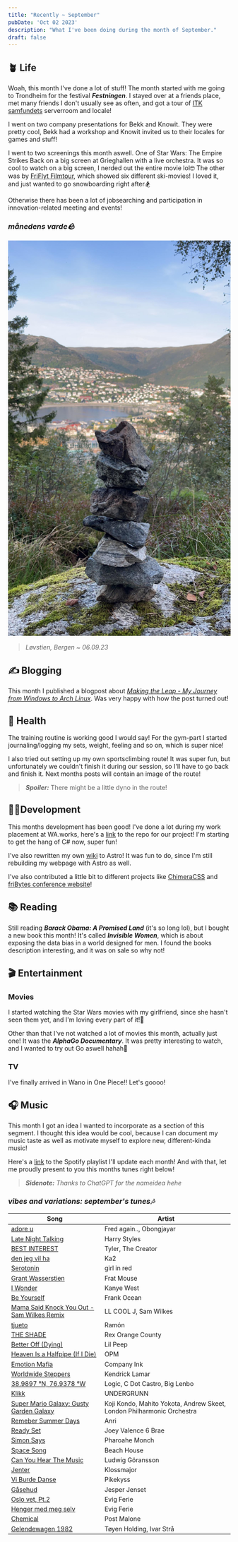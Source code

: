 ```yaml
---
title: "Recently ~ September"
pubDate: 'Oct 02 2023'
description: "What I've been doing during the month of September."
draft: false
---
```

## 🪴 Life

Woah, this month I've done a lot of stuff! The month started with me going to Trondheim for the festival ***Festningen***. I stayed over at a friends place, met many friends I don't usually see as often, and got a tour of  [ITK samfundets](https://itk.samfundet.no/) serverroom and locale!

I went on two company presentations for Bekk and Knowit. They were pretty cool, Bekk had a workshop and Knowit invited us to their locales for games and stuff!

I went to two screenings this month aswell. One of Star Wars: The Empire Strikes Back on a big screen at Grieghallen with a live orchestra. It was so cool to watch on a big screen, I nerded out the entire movie lol🤓 The other was by [FriFlyt Filmtour](https://www.filmtour.no/), which showed six different ski-movies! I loved it, and just wanted to go snowboarding right after🏂

Otherwise there has been a lot of jobsearching and participation in innovation-related meeting and events!

### _månedens varde🪨_

![varde060923](/src/static/img/varder/varde060923.jpg)

> *Løvstien, Bergen ~ 06.09.23*

## ✍️ Blogging

This month I published a blogpost about [*Making the Leap - My Journey from Windows to Arch Linux*](https://kjelsrud.dev/blog-posts/tech/win_to_arch/). Was very happy with how the post turned out!

## 💪 Health

The training routine is working good I would say! For the gym-part I started journaling/logging my sets, weight, feeling and so on, which is super nice! 

I also tried out setting up my own sportsclimbing route! It was super fun, but unfortunately we couldn't finish it during our session, so I'll have to go back and finish it. Next months posts will contain an image of the route! 

> ***Spoiler:*** There might be a little dyno in the route!

## 👨‍💻Development

This months development has been good! I've done a lot during my work placement at WA.works, here's a [link](https://github.com/SindreKjelsrud/Cinemateket) to the repo for our project! I'm starting to get the hang of C# now, super fun!

I've also rewritten my own [wiki](https://wiki.kjelsrud.dev) to Astro! It was fun to do, since I'm still rebuilding my webpage with Astro as well.

I've also contributed a little bit to different projects like [ChimeraCSS](https://github.com/ChimeraCSS/ChimeraCSS) and [friBytes conference website](https://github.com/fribyte-code/konferanse/)!

## 📚 Reading

Still reading ***Barack Obama: A Promised Land*** (it's so long lol), but I bought a new book this month! It's called ***Invisible Women***, which is about exposing the data bias in a world designed for men. I found the books description interesting, and it was on sale so why not!

## 🎬 Entertainment

### Movies

I started watching the Star Wars movies with my girlfriend, since she hasn't seen them yet, and I'm loving every part of it!🥹

Other than that I've not watched a lot of movies this month, actually just one! It was the ***AlphaGo Documentary***. It was pretty interesting to watch, and I wanted to try out Go aswell hahah🥹

### TV

I've finally arrived in Wano in One Piece!! Let's goooo!

## 🎧 Music

This month I got an idea I wanted to incorporate as a section of this segment. I thought this idea would be cool, because I can document my music taste as well as motivate myself to explore new, different-kinda music!

Here's a [link](https://open.spotify.com/playlist/7JBcPfcrZRYyeuh7tWLxqr?si=1a2e9d82c7634190) to the Spotify playlist I'll update each month! And with that, let me proudly present to you this months tunes right below!

> ***Sidenote:** Thanks to ChatGPT for the nameidea hehe*

### _vibes and variations: september's tunes🎶_

| Song | Artist |
| ---- | ------ |
| [adore u](https://open.spotify.com/track/3YgtkOxZsTuaZdL8McA1FQ?si=9c9652c9f9314419) | Fred again.., Obongjayar |
| [Late Night Talking](https://open.spotify.com/track/1qEmFfgcLObUfQm0j1W2CK?si=4d8d4644cc19486e) | Harry Styles |
| [BEST INTEREST](https://open.spotify.com/track/3jHdKaLCkuNEkWcLVmQPCX?si=71198d6fdbe84da6) | Tyler, The Creator |
| [den jeg vil ha](https://open.spotify.com/track/7vXnWjkPqXEqaATYFijw0i?si=a30b0b222c0b4c5e) | Ka2 |
| [Serotonin](https://open.spotify.com/track/16MneRxNQpHK250NaIo3bg?si=9ae9f3c1e0984b48) | girl in red |
| [Grant Wasserstien](https://open.spotify.com/track/5MNIlRGjakTNuYjjOGWEYK?si=c54565f6c5474676) | Frat Mouse |
| [I Wonder](https://open.spotify.com/track/7rbECVPkY5UODxoOUVKZnA?si=a628e522cf474415) | Kanye West |
| [Be Yourself](https://open.spotify.com/track/1IdZvb2XK8NmsovQlV6CPn?si=bf6943b0c5e144ca) | Frank Ocean |
| [Mama Said Knock You Out - Sam Wilkes Remix](https://open.spotify.com/track/2t0fbaRHoCERrcezwvauc5?si=61b0b1730f144275) | LL COOL J, Sam Wilkes |
| [tjueto](https://open.spotify.com/track/7kSxVn8HvKeHwW3o7W0M2S?si=08cb6f4e277143ef) | Ramón |
| [THE SHADE](https://open.spotify.com/track/1gH1h30wkQdd9zhY3j7a8T?si=6302101eee664e12) | Rex Orange County |
| [Better Off (Dying)](https://open.spotify.com/track/1tlrTC3x7viJ1U30oOFGdF?si=061f3ee3b1dd41a1) | Lil Peep |
| [Heaven Is a Halfpipe (If I Die)](https://open.spotify.com/track/1Sm3U3B5XoidYQEZQZrh3i?si=b7938547ae844469) | OPM |
| [Emotion Mafia](https://open.spotify.com/track/5hooBxAUElgigAWYr3O5Qd?si=630f5067680343be) | Company Ink |
| [Worldwide Steppers](https://open.spotify.com/track/5p56JT5F9a1z9pwXnqTg7d?si=1b4f97e9e90a4d78) | Kendrick Lamar |
| [38.9897 °N, 76.9378 °W](https://open.spotify.com/track/4Avi1NyN5IhPGenRf5S0wB?si=4a1e0fa74bf342e6) | Logic, C Dot Castro, Big Lenbo |
| [Klikk](https://open.spotify.com/track/660mpcWbLmQ8lH5Mq59Wfk?si=b7d7e4f521e741b5) | UNDERGRUNN |
| [Super Mario Galaxy: Gusty Garden Galaxy](https://open.spotify.com/track/05XPxcgHp4I4CFlOhMnskS?si=b1d93c6f20cf401a) | Koji Kondo, Mahito Yokota, Andrew Skeet, London Philharmonic Orchestra |
| [Remeber Summer Days](https://open.spotify.com/track/1qUo7d5lAOclNVbTUY0A2R?si=4e22e336b80d411d) | Anri |
| [Ready Set](https://open.spotify.com/track/7rCrOTI49IE199dlDkGcC5?si=c8a552f092864c2e) | Joey Valence 6 Brae |
| [Simon Says](https://open.spotify.com/track/67IvfvAMYQzJEeHopvwMMW?si=0c97bafc59bf4d05) | Pharoahe Monch |
| [Space Song](https://open.spotify.com/track/0hNhlwnzMLzZSlKGDCuHOo?si=5a804f1dfedc4d87) | Beach House |
| [Can You Hear The Music](https://open.spotify.com/track/4VnDmjYCZkyeqeb0NIKqdA?si=b186501273494c82) | Ludwig Göransson |
| [Jenter](https://open.spotify.com/track/1hwyxv1LU6MbbQlL4K6FKd?si=0833a7df86264529) | Klossmajor |
| [Vi Burde Danse](https://open.spotify.com/track/4nBxBHVeZ6TRLnjZTGl0On?si=6ead3fc023fb47e1) | Pikekyss |
| [Gåsehud](https://open.spotify.com/track/0dAy0Cq4PwkJ3wG0uOjwj6?si=b2072165365c4ec7) | Jesper Jenset |
| [Oslo vet, Pt.2](https://open.spotify.com/track/6nHyNZF1XHX8JSRmd78X5O?si=e58dbb6e24824245) | Evig Ferie |
| [Henger med meg selv](https://open.spotify.com/track/3Udvw3QiFY7Y4eJvRsbhUK?si=9c33eb68be7a4d1e) | Evig Ferie |
| [Chemical](https://open.spotify.com/track/5w40ZYhbBMAlHYNDaVJIUu?si=d8bcbb8f8f9d4897) | Post Malone |
| [Gelendewagen 1982](https://open.spotify.com/track/6MPlqW3I1yytYLl6ci5bRw?si=de8113a5be2e452d) | Tøyen Holding, Ivar Strå |